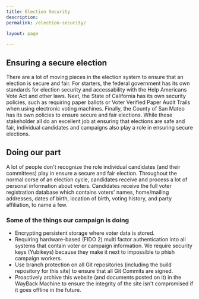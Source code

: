 ```yaml
---
title: Election Security
description: 
permalink: /election-security/

layout: page

---
```


## Ensuring a secure election
There are a lot of moving pieces in the election system to ensure that an election is secure and fair. For starters, the federal government has its own standards for election security and accessability with the Help Americans Vote Act and other laws. 
Next, the State of California has its own security policies, such as requiring paper ballots or Voter Verified Paper Audit Trails when using electronic voting machines. 
Finally, the County of San Mateo has its own policies to ensure secure and fair elections. While these stakeholder all do an excellent job at ensuring that elections are safe and fair, individual candidates and campaigns also play a role in ensuring secure elections.

## Doing our part
A lot of people don't recognize the role individual candidates (and their committees) play in ensure a secure and fair election. Throughout the normal corse of an election cycle, candidates receive and process a lot of personal information about voters. Candidates receive the full voter registration database which contains voters' names, home/mailing addresses, dates of birth, location of birth, voting history, and party affiliation, to name a few. 

### Some of the things our campaign is doing 
+ Encrypting persistent storage where voter data is stored.
+ Requiring hardware-based (FIDO 2) multi factor authentication into all systems that contain voter or campaign information.
We require security keys (Yubikeys) because they make it next to impossible to phish campaign workers.
+ Use branch protection on all Git repositories (including the build repository for this site) to ensure that all Git Commits are signed.
+ Proactively archive this website (and documents posted on it) in the WayBack Machine to ensure the integrity of the site isn't compromised if it goes offline in the future.